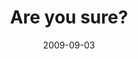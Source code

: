 ---
layout: base.njk
title : 'Are you sure?' 
view_title : 'Are you sure?' 
year : '2009' 
date : '2009-09-03' 
img_file : '/drawing/areyousure.png' 
html_file : 'areyousure' 
next_html : 'imadeacastleforyou.html' 
year_order : '228' 
permalink : "title/{{html_file}}.html"
---